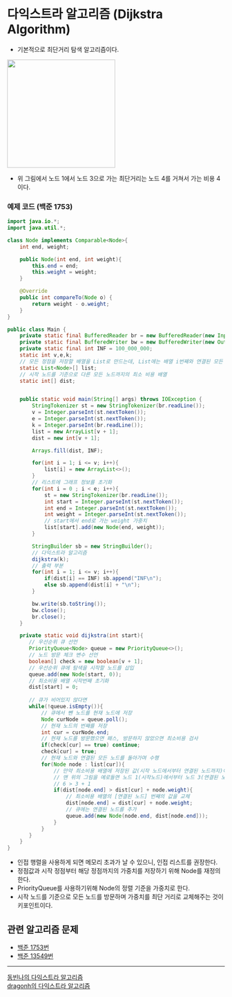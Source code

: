 # 다익스트라 알고리즘 (Dijkstra Algorithm)
- 기본적으로 최단거리 탐색 알고리즘이다.
<img src="https://t1.daumcdn.net/cfile/tistory/2279E23A5718AF4409" width="250"/>

- 위 그림에서 노드 1에서 노드 3으로 가는 최단거리는 노드 4를 거쳐서 가는 비용 4이다.

### 예제 코드 (백준 1753)
```Java
import java.io.*;
import java.util.*;

class Node implements Comparable<Node>{
    int end, weight;

    public Node(int end, int weight){
        this.end = end;
        this.weight = weight;
    }

    @Override
    public int compareTo(Node o) {
        return weight - o.weight;
    }
}

public class Main {
    private static final BufferedReader br = new BufferedReader(new InputStreamReader(System.in));
    private static final BufferedWriter bw = new BufferedWriter(new OutputStreamWriter(System.out));
    private static final int INF = 100_000_000;
    static int v,e,k;
    // 모든 정점을 저장할 배열을 List로 만드는데, List에는 배열 i번째와 연결된 모든 노드들이 저장된다.
    static List<Node>[] list;
    // 시작 노드를 기준으로 다른 모든 노드까지의 최소 비용 배열
    static int[] dist;


    public static void main(String[] args) throws IOException {
        StringTokenizer st = new StringTokenizer(br.readLine());
        v = Integer.parseInt(st.nextToken());
        e = Integer.parseInt(st.nextToken());
        k = Integer.parseInt(br.readLine());
        list = new ArrayList[v + 1];
        dist = new int[v + 1];

        Arrays.fill(dist, INF);

        for(int i = 1; i <= v; i++){
            list[i] = new ArrayList<>();
        }
        // 리스트에 그래프 정보를 초기화
        for(int i = 0 ; i < e; i++){
            st = new StringTokenizer(br.readLine());
            int start = Integer.parseInt(st.nextToken());
            int end = Integer.parseInt(st.nextToken());
            int weight = Integer.parseInt(st.nextToken());
            // start에서 end로 가는 weight 가중치
            list[start].add(new Node(end, weight));
        }

        StringBuilder sb = new StringBuilder();
        // 다익스트라 알고리즘
        dijkstra(k);
        // 출력 부분
        for(int i = 1; i <= v; i++){
            if(dist[i] == INF) sb.append("INF\n");
            else sb.append(dist[i] + "\n");
        }

        bw.write(sb.toString());
        bw.close();
        br.close();
    }

    private static void dijkstra(int start){
       // 우선순위 큐 선언
       PriorityQueue<Node> queue = new PriorityQueue<>();
       // 노드 방문 체크 변수 선언
       boolean[] check = new boolean[v + 1];
       // 우선순위 큐에 탐색을 시작할 노드를 삽입
       queue.add(new Node(start, 0));
       // 최소비용 배열 시작번째 초기화
       dist[start] = 0;
        
       // 큐가 비어있지 않다면 
       while(!queue.isEmpty()){
           // 큐에서 뺀 노드를 현재 노드에 저장
           Node curNode = queue.poll();
           // 현재 노드의 번째를 저장
           int cur = curNode.end;
           // 현재 노드를 방문했으면 패스, 방문하지 않았으면 최소비용 검사
           if(check[cur] == true) continue;
           check[cur] = true;
           // 현재 노드와 연결된 모든 노드를 돌아가며 수행
           for(Node node : list[cur]){
               // 만약 최소비용 배열에 저장된 값(시작 노드에서부터 연결된 노드까지)이 현재 노드에서부터 연결된 노드까지의 값보다 크다면
               // 맨 위의 그림을 예로들면 노드 1(시작노드)에서부터 노드 3(연결된 노드)까지의 값이 노드 4(현재 노드)에서부터 노드 3(연결된 노드)의 값보다 크다면
               // 6 > 3 + 1
               if(dist[node.end] > dist[cur] + node.weight){
                   // 최소비용 배열의 [연결된 노드] 번째의 값을 교체
                   dist[node.end] = dist[cur] + node.weight;
                   // 큐에는 연결된 노드를 추가
                   queue.add(new Node(node.end, dist[node.end]));
               }
           }
       }
    }
}
```
- 인접 행렬을 사용하게 되면 메모리 초과가 날 수 있으니, 인접 리스트를 권장한다.
- 정점값과 시작 정점부터 해당 정점까지의 가중치를 저장하기 위해 Node를 재정의 한다.
- PriorityQueue를 사용하기위해 Node의 정렬 기준을 가중치로 한다.
- 시작 노드를 기준으로 모든 노드를 방문하며 가중치를 최단 거리로 교체해주는 것이 키포인트이다.

## 관련 알고리즘 문제
- [백준 1753번](https://www.acmicpc.net/problem/1753)
- [백준 13549번](https://www.acmicpc.net/problem/13549)
---
[동빈나의 다익스트라 알고리즘](https://m.blog.naver.com/ndb796/221234424646)<br/>
[dragonh의 다익스트라 알고리즘](https://dragon-h.tistory.com/20)
